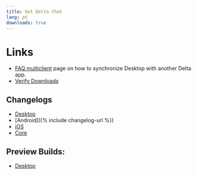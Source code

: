```yaml
---
title: Get Delta Chat
lang: pt
downloads: true
---
```




<!-- GENERATED FILE -- DO NOT EDIT -->



# Links

* [FAQ multiclient](help#multiclient) page on how to synchronize Desktop with another Delta app. 
* [Verify Downloads](verify-downloads)

## Changelogs

* [Desktop](https://github.com/deltachat/deltachat-desktop/blob/master/CHANGELOG.md)
* [Android]({% include changelog-url %})
* [iOS](https://github.com/deltachat/deltachat-ios/blob/master/CHANGELOG.md)
* [Core](https://github.com/deltachat/deltachat-core-rust/blob/master/CHANGELOG.md)

## Preview Builds:
* [Desktop](https://download.delta.chat/desktop/preview/)

